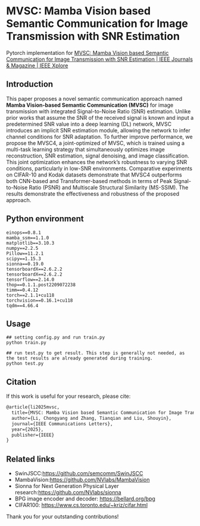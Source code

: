 # MVSC: Mamba Vision based Semantic Communication for Image Transmission with SNR Estimation

Pytorch implementation for [MVSC: Mamba Vision based Semantic Communication for Image Transmission with SNR Estimation | IEEE Journals & Magazine | IEEE Xplore](https://ieeexplore.ieee.org/document/10975284)



## Introduction

This paper proposes a novel semantic communication approach named **Mamba Vision-based Semantic Communication (MVSC)** for image transmission with integrated Signal-to-Noise Ratio (SNR) estimation. Unlike prior works that assume the SNR of the received signal is known and input a predetermined SNR value into a deep learning (DL) network, MVSC introduces an implicit SNR estimation module, allowing the network to infer channel conditions for SNR adaptation. To further improve performance, we propose the MVSC4, a joint-optimized of MVSC, which is trained using a multi-task learning strategy that simultaneously optimizes image reconstruction, SNR estimation, signal denoising, and image classification. This joint optimization enhances the network’s robustness to varying SNR conditions, particularly in low-SNR environments. Comparative experiments on CIFAR-10 and Kodak datasets demonstrate that MVSC4 outperforms both CNN-based and Transformer-based methods in terms of Peak Signal-to-Noise Ratio (PSNR) and Multiscale Structural Similarity (MS-SSIM). The results demonstrate the effectiveness and robustness of the proposed approach.



## Python environment

```shell
einops==0.8.1
mamba_ssm==1.1.0
matplotlib==3.10.3
numpy==2.2.5
Pillow==11.2.1
scipy==1.15.3
sionna==0.19.0
tensorboardX==2.6.2.2
tensorboardX==2.6.2.2
tensorflow==2.14.0
thop==0.1.1.post2209072238
timm==0.4.12
torch==2.1.1+cu118
torchvision==0.16.1+cu118
tqdm==4.66.4

```

## Usage

```shell
## setting config.py and run train.py
python train.py         

## run test.py to get result. This step is generally not needed, as the test results are already generated during training.
python test.py

```

## Citation

If this work is useful for your research, please cite:

```tex
@article{li2025mvsc,
  title={MVSC: Mamba Vision based Semantic Communication for Image Transmission with SNR Estimation},
  author={Li, Chongyang and Zhang, Tianqian and Liu, Shouyin},
  journal={IEEE Communications Letters},
  year={2025},
  publisher={IEEE}
}
```

## Related links

- SwinJSCC:https://github.com/semcomm/SwinJSCC
- MambaVision:https://github.com/NVlabs/MambaVision
- Sionna for Next Generation Physical Layer research:https://github.com/NVlabs/sionna
- BPG image encoder and decoder: https://bellard.org/bpg
- CIFAR100: https://www.cs.toronto.edu/~kriz/cifar.html

Thank you for your outstanding contributions!